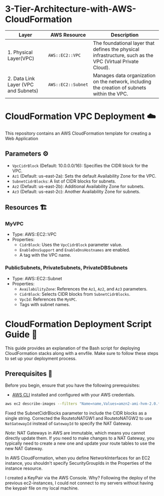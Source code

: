 # 3-Tier-Architecture-with-AWS-CloudFormation

| Layer | AWS Resource | Description |
|-------|--------------|-------------|
| 1. Physical Layer(VPC) | `AWS::EC2::VPC` | The foundational layer that defines the physical infrastructure, such as the VPC (Virtual Private Cloud). |
| 2. Data Link Layer (VPC and Subnets) | `AWS::EC2::Subnet` | Manages data organization on the network, including the creation of subnets within the VPC. |


# CloudFormation VPC Deployment :cloud:

This repository contains an AWS CloudFormation template for creating a Web Application
## Parameters :gear:

- `VpcCidrBlock` (Default: 10.0.0.0/16): Specifies the CIDR block for the VPC.
- `Az1` (Default: us-east-2a): Sets the default Availability Zone for the VPC.
- `SubnetCidrBlocks`: A list of CIDR blocks for subnets.
- `Az2` (Default: us-east-2b): Additional Availability Zone for subnets.
- `Az3` (Default: us-east-2c): Another Availability Zone for subnets.

## Resources :building_construction:

### MyVPC
- Type: AWS::EC2::VPC
- Properties: 
  - `CidrBlock`: Uses the `VpcCidrBlock` parameter value.
  - `EnableDnsSupport` and `EnableDnsHostnames` are enabled.
  - A tag with the VPC name.

### PublicSubnets, PrivateSubnets, PrivateDBSubnets
- Type: AWS::EC2::Subnet
- Properties: 
  - `AvailabilityZone`: References the `Az1`, `Az2`, and `Az3` parameters.
  - `CidrBlock`: Selects CIDR blocks from `SubnetCidrBlocks`.
  - `VpcId`: References the `MyVPC`.
  - Tags with subnet names.


# CloudFormation Deployment Script Guide :rocket:

This guide provides an explanation of the Bash script for deploying CloudFormation stacks along with a envfile. Make sure to follow these steps to set up your deployment process.

## Prerequisites :wrench:

Before you begin, ensure that you have the following prerequisites:

- [AWS CLI](https://aws.amazon.com/cli/) installed and configured with your AWS credentials.

``` sh
aws ec2 describe-images --filters "Name=name,Values=amzn2-ami-hvm-2.0.*" "Name=state,Values=available" --query 'Images[0].ImageId' --output text
```

Fixed the SubnetCidrBlocks parameter to include the CIDR blocks as a single string.
Corrected the RoutetoNATGW1 and RoutetoNATGW2 to use `NatGatewayId` instead of `GatewayId` to specify the NAT Gateway.

*Note*: NAT Gateways in AWS are immutable, which means you cannot directly update them. If you need to make changes to a NAT Gateway, you typically need to create a new one and update your route tables to use the new NAT Gateway.


In AWS CloudFormation, when you define NetworkInterfaces for an EC2 instance, you shouldn't specify SecurityGroupIds in the Properties of the instance resource.

I created a KeyPair via the AWS Console. Why? Following the deploy of the previous ec2-instances, I could not connect to my servers without having the keypair file on my local machine.